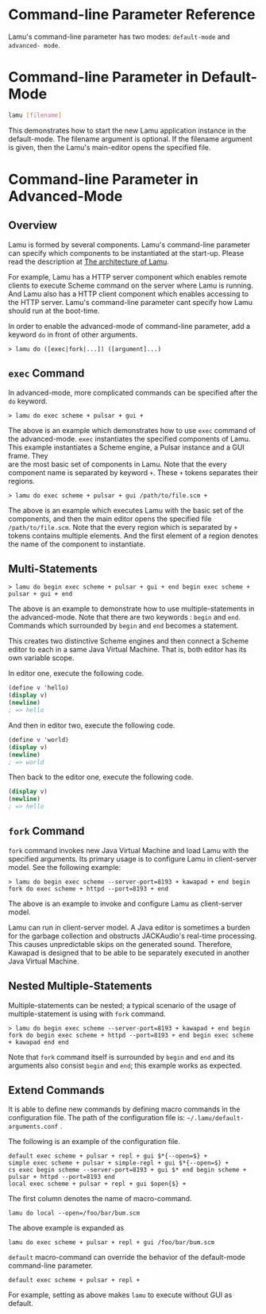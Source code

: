Command-line Parameter Reference
=================================

Lamu's command-line parameter has two modes: `default-mode` and `advanced-
mode`.

# Command-line Parameter in Default-Mode #

```bash
lamu [filename]
```

This demonstrates how to start the new Lamu application instance in the 
default-mode. The filename argument is optional. If the filename argument is 
given, then the Lamu's main-editor opens the specified file.


# Command-line Parameter in Advanced-Mode #

## Overview ##
Lamu is formed by several components. Lamu's command-line parameter can specify 
which components to be instantiated at the start-up. Please read the 
description at [The architecture of Lamu](./architecture.md).

For example, Lamu has a HTTP server component which enables remote clients to 
execute Scheme command on the server where Lamu is running. And Lamu also has a 
HTTP client component which enables accessing to the HTTP server. Lamu's 
command-line parameter cant specify how Lamu should run at the boot-time.

In order to enable the advanced-mode of command-line parameter, add a keyword 
`do` in front of other arguments. 

```
> lamu do ([exec|fork|...]) ([argument]...)
```

## `exec` Command ##

In advanced-mode, more complicated commands can be specified after the `do` 
keyword.

```
> lamu do exec scheme + pulsar + gui +
```

The above is an example which demonstrates how to use `exec` command of the 
advanced-mode.  `exec` instantiates the specified components of Lamu. This 
example instantiates a Scheme engine, a Pulsar instance and a GUI frame. They  
are the most basic set of components in Lamu. Note that the every component 
name is separated by keyword `+`.  These `+` tokens separates their regions. 

```
> lamu do exec scheme + pulsar + gui /path/to/file.scm +
```

The above is an example which executes Lamu with the basic set of the 
components, and then the main editor opens the specified file 
`/path/to/file.scm`.  Note that the every region which is separated by `+` 
tokens contains multiple elements. And the first element of a region
denotes the name of the component to instantiate.

## Multi-Statements ##

```
> lamu do begin exec scheme + pulsar + gui + end begin exec scheme + pulsar + gui + end
```

The above is an example to demonstrate how to use multiple-statements in the 
advanced-mode.  Note that there are two keywords : `begin` and `end`. Commands 
which surrounded by `begin` and `end` becomes a statement. 

This creates two distinctive Scheme engines and then connect a Scheme editor to 
each in a same Java Virtual Machine. That is, both editor has its own variable 
scope.

In editor one, execute the following code.

```scheme
(define v 'hello)
(display v)
(newline)
; => hello
```
And then in editor two, execute the following code.

```scheme
(define v 'world)
(display v)
(newline)
; => world
```

Then back to the editor one, execute the following code.

```scheme
(display v)
(newline)
; => hello
```

## `fork` Command ##

`fork` command invokes new Java Virtual Machine and load Lamu with
the specified arguments. Its primary usage is to configure Lamu
in client-server model. See the following example:

```
> lamu do begin exec scheme --server-port=8193 + kawapad + end begin fork do exec scheme + httpd --port=8193 + end
```
The above is an example to invoke and configure Lamu as client-server model. 

Lamu can run in client-server model. A Java editor is sometimes a burden for 
the garbage collection and obstructs JACKAudio's real-time processing. This 
causes unpredictable skips on the generated sound.  Therefore, Kawapad is 
designed that to be able to be separately executed in another Java Virtual 
Machine.

## Nested Multiple-Statements ##

Multiple-statements can be nested; a typical scenario of the usage of 
multiple-statement is using with `fork` command.

```
> lamu do begin exec scheme --server-port=8193 + kawapad + end begin fork do begin exec scheme + httpd --port=8193 + end begin exec scheme + kawapad end end
```

Note that `fork` command itself is surrounded by `begin` and `end` and its 
arguments also consist `begin` and `end`; this example works as expected.


## Extend Commands ##

It is able to define new commands by defining macro commands in the 
configuration file.  The path of the configuration file is: 
`~/.lamu/default-arguments.conf` .

The following is an example of the configuration file.

```
default exec scheme + pulsar + repl + gui $*{--open=$} +
simple exec scheme + pulsar + simple-repl + gui $*{--open=$} +
cs exec begin scheme --server-port=8193 + gui $* end begin scheme + pulsar + httpd --port=8193 end
local exec scheme + pulsar + repl + gui $open{$} +
```

The first column denotes the name of macro-command.

```
lamu do local --open=/foo/bar/bum.scm
```

The above example is expanded as

```
lamu do exec scheme + pulsar + repl + gui /foo/bar/bum.scm
```

`default` macro-command can override the behavior of the default-mode 
command-line parameter.

```
default exec scheme + pulsar + repl +
```

For example, setting as above makes `lamu` to execute without GUI as default.







<!--
# Command Specifier #
The first element in the command-line arguments is a command specifier. This 
can be one of `exec` or `fork`. Or in fact, this can be other string literals 
too, because it can be dynamically extended by the Lamu configuration file.
The mechanism will be described later. When the string as the command specifier 
is none of `exec` , `fork` nor other extended command names, the command 
specifier `default` is applied.
-->


